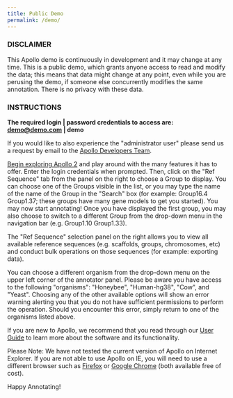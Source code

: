 ```yaml
---
title: Public Demo
permalink: /demo/
---
```


### DISCLAIMER

This Apollo demo is continuously in development and it may change at any time. This is a public demo, which grants anyone access to read and modify the data; this means that data might change at any point, even while you are perusing the demo, if someone else concurrently modifies the same annotation. There is no privacy with these data.

### INSTRUCTIONS

<b>The required login | password credentials to access are: demo@demo.com | demo</b>

If you would like to also experience the "administrator user" please send us a request by email to the [Apollo Developers Team](mailto:apollo-dev@lists.lbl.gov).

[Begin exploring Apollo 2](http://icebox.lbl.gov/Apollo2/annotator/index) and play around with the many features it has to offer. Enter the login credentials when prompted. Then, click on the "Ref Sequence" tab from the panel on the right to choose a Group to display. You can choose one of the Groups visible in the list, or you may type the name of the name of the Group in the "Search" box (for example: Group16.4 Group1.37; these groups have many gene models to get you started). You may now start annotating! Once you have displayed the first group, you may also choose to switch to a different Group from the drop-down menu in the navigation bar (e.g. Group1.10 Group1.33).

The "Ref Sequence" selection panel on the right allows you to view all available reference sequences (e.g. scaffolds, groups, chromosomes, etc) and conduct bulk operations on those sequences (for example: exporting data).

You can choose a different organism from the drop-down menu on the upper left corner of the annotator panel. Please be aware you have access to the following "organisms": "Honeybee", "Human-hg38", "Cow", and "Yeast". Choosing any of the other available options will show an error warning alerting you that you do not have sufficient permissions to perform the operation. Should you encounter this error, simply return to one of the organisms listed above.

If you are new to Apollo, we recommend that you read through our [User Guide](../apollo-users-guide/index.md) to learn more about the software and its functionality.

Please Note: We have not tested the current version of Apollo on Internet Explorer. If you are not able to use Apollo on IE, you will need to use a different browser such as [Firefox](http://www.mozilla.org/en-US/firefox/new) or [Google Chrome](https://www.google.com/chrome) (both available free of cost).

Happy Annotating!

